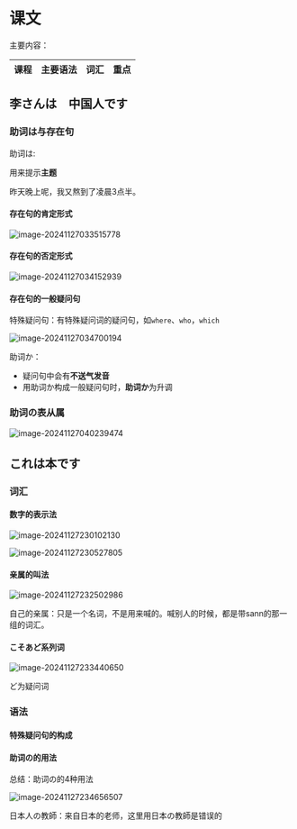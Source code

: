 # 课文

主要内容：

|课程 | 主要语法 | 词汇 | 重点|
|-|-|-|-|

## 李さんは　中国人です

### 助词は与存在句

助词は:

用来提示**主题**

昨天晚上呢，我又熬到了凌晨3点半。

#### 存在句的肯定形式

![image-20241127033515778](images/image-20241127033515778.png)

#### 存在句的否定形式

![image-20241127034152939](images/image-20241127034152939.png)

#### 存在句的一般疑问句

特殊疑问句：有特殊疑问词的疑问句，如`where`、`who`，`which`

![image-20241127034700194](images/image-20241127034700194.png)

助词か：

- 疑问句中会有**不送气发音**
- 用助词か构成一般疑问句时，**助词か**为升调

### 助词の表从属

![image-20241127040239474](images/image-20241127040239474.png)

## これは本です

### 词汇

#### 数字的表示法

![image-20241127230102130](images/image-20241127230102130.png)

![image-20241127230527805](images/image-20241127230527805.png)

#### 亲属的叫法

![image-20241127232502986](images/image-20241127232502986.png)

自己的亲属：只是一个名词，不是用来喊的。喊别人的时候，都是带sann的那一组的词汇。

#### こそあど系列词

![image-20241127233440650](images/image-20241127233440650.png)

ど为疑问词

### 语法

#### 特殊疑问句的构成

#### 助词の的用法

总结：助词の的4种用法

![image-20241127234656507](images/image-20241127234656507.png)

日本人の教師：来自日本的老师，这里用日本の教師是错误的
